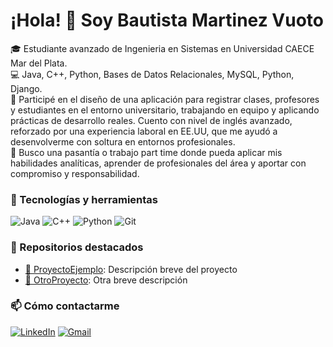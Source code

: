 # ¡Hola! 👋 Soy Bautista Martinez Vuoto

🎓 Estudiante avanzado de Ingenieria en Sistemas en Universidad CAECE Mar del Plata.<br>
💻 Java, C++, Python, Bases de Datos Relacionales, MySQL, Python, Django.<br>
📘 Participé en el diseño de una aplicación para registrar clases, profesores y estudiantes en el entorno universitario, trabajando en equipo y aplicando prácticas de desarrollo reales.
    Cuento con nivel de inglés avanzado, reforzado por una experiencia laboral en EE.UU, que me ayudó a desenvolverme con soltura en entornos profesionales.<br>
🚀 Busco una pasantía o trabajo part time donde pueda aplicar mis habilidades analíticas, aprender de profesionales del área y aportar con compromiso y responsabilidad.<br>

### 🧰 Tecnologías y herramientas
![Java](https://img.shields.io/badge/Java-ED8B00?style=for-the-badge&logo=java&logoColor=white)
![C++](https://img.shields.io/badge/C++-00599C?style=for-the-badge&logo=c%2b%2b&logoColor=white)
![Python](https://img.shields.io/badge/Python-3776AB?style=for-the-badge&logo=python&logoColor=white)
![Git](https://img.shields.io/badge/Git-F05032?style=for-the-badge&logo=git&logoColor=white)

### 📂 Repositorios destacados
- [📌 ProyectoEjemplo](https://github.com/usuario/proyectoejemplo): Descripción breve del proyecto
- [📌 OtroProyecto](https://github.com/usuario/otroproyecto): Otra breve descripción

### 📫 Cómo contactarme
[![LinkedIn](https://img.shields.io/badge/LinkedIn-blue?style=for-the-badge&logo=linkedin&logoColor=white)](https://www.linkedin.com/in/bautista-martinez-vuoto-728730247/)
[![Gmail](https://img.shields.io/badge/Gmail-D14836?style=for-the-badge&logo=gmail&logoColor=white)](mailto:bautistamartinezvuoto@gmail.com)

